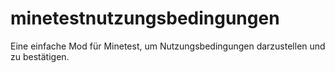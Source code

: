 # minetestnutzungsbedingungen
Eine einfache Mod für Minetest, um Nutzungsbedingungen darzustellen und zu bestätigen.
